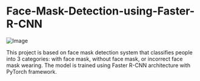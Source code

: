 # Face-Mask-Detection-using-Faster-R-CNN


![Image](https://github.com/user-attachments/assets/93d6f351-23f5-404f-9fb3-067397ecce42)

This project is based on face mask detection system that classifies people into 3 categories: with face mask, without face mask, or incorrect face mask wearing. The model is trained using Faster R-CNN architecture with PyTorch framework. 
